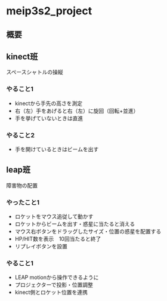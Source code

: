 # meip3s2_project

## 概要
## kinect班
スペースシャトルの操縦
### やること1
* kinectから手先の高さを測定
* 右（左）手をあげると右（左）に旋回（回転+並進）
* 手を挙げていないときは直進
### やること2
* 手を開けているときはビームを出す

## leap班
障害物の配置
### やったこと1
* ロケットをマウス追従して動かす
* ロケットからビームを出す・惑星に当たると消える
* マウス右ボタンをドラッグしたサイズ・位置の惑星を配置する
* HP/HIT数を表示　10回当たると終了
* リプレイボタンを設置
### やること1
* LEAP motionから操作できるように
* プロジェクターで投影・位置調整
* kinect側とロケット位置を連携
